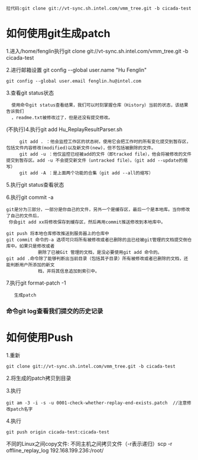     拉代码:git clone git://vt-sync.sh.intel.com/vmm_tree.git -b cicada-test



# 如何使用git生成patch


1.进入/home/fenglin执行git clone git://vt-sync.sh.intel.com/vmm_tree.git -b cicada-test 

2.进行邮箱设置  git config --global user.name "Hu Fenglin"

	git config --global user.email fenglin.hu@intel.com

3.查看git status状态

      使用命令git status查看结果，我们可以时刻掌握仓库（History）当前的状态，该结果告诉我们
      ，readme.txt被修改过了，但是还没有提交修改。

(不执行)4.执行git add Hu_ReplayResultParser.sh

	     git add . ：他会监控工作区的状态树，使用它会把工作时的所有变化提交到暂存区，包括文件内容修改(modified)以及新文件(new)，但不包括被删除的文件。
	     git add -u ：他仅监控已经被add的文件（即tracked file），他会将被修改的文件提交到暂存区。add -u 不会提交新文件（untracked file）。（git add --update的缩写）
	     git add -A ：是上面两个功能的合集（git add --all的缩写）

5.执行git status查看状态

6.执行git commit -a 

    git是分为三部分，一部分是你自己的文件，另外一个是缓存区，最后一个是本地库。当你修改了自己的文件后，
     你会git add xx将修改保存到缓存区，然后再用commit推送修改到本地库中。

    git push 将本地仓库修改推送到服务器上的仓库中
	git commit 命令的-a 选项可只将所有被修改或者已删除的且已经被git管理的文档提交倒仓库中。如果只是修改或者
                删除了已被Git 管理的文档，是没必要使用git add 命令的。
    git add .命令除了能够判断出当前目录（包括其子目录）所有被修改或者已删除的文档，还能判断用户所添加的新文
                档，并将其信息追加到索引中。

7.执行git format-patch -1

       生成patch






### 命令git log查看我们提交的历史记录


# 如何使用Push

1.重新

	git clone git://vt-sync.sh.intel.com/vmm_tree.git -b cicada-test

2.将生成的patch拷贝到目录

3.执行

	git am -3 -i -s -u 0001-check-whether-replay-end-exists.patch  //注意修改patch名字

4.执行

	git push origin cicada-test:cicada-test

    


不同的Linux之间copy文件:
不同主机之间拷贝文件（-r表示递归）scp -r offline_replay_log 192.168.199.236:/root/
